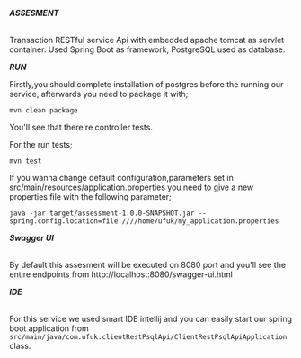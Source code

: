 
***ASSESMENT***

<br/>Transaction RESTful service Api with embedded apache tomcat as servlet container. Used Spring Boot as framework, PostgreSQL used as database.

***RUN***

Firstly,you should complete installation of postgres before the running our service, afterwards you need to package it with;

```mvn clean package```

You'll see that there're controller tests.

For the run tests;

```mvn test```

If you wanna change default configuration,parameters set in src/main/resources/application.properties you need to give a new properties file with the following parameter;

```java -jar target/assessment-1.0.0-SNAPSHOT.jar --spring.config.location=file:////home/ufuk/my_application.properties```

***Swagger UI***

<br/>By default this assesment will be executed on 8080 port and you'll see the entire endpoints from http://localhost:8080/swagger-ui.html

***IDE***

<br/>For this service we used smart IDE intellij and you can easily start our spring boot application from ```src/main/java/com.ufuk.clientRestPsqlApi/ClientRestPsqlApiApplication``` class.
